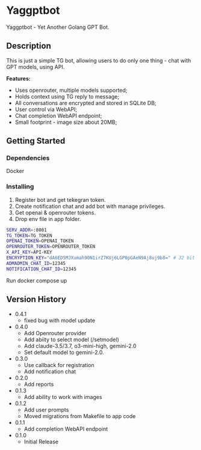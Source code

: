 # Yaggptbot

Yaggptbot - Yet Another Golang GPT Bot.

## Description

This is just a simple TG bot, allowing users to do only one thing - chat with GPT models, using API.

**Features:**
* Uses openrouter, multiple models supported;
* Holds context using TG reply to message;
* All conversations are encrypted and stored in SQLite DB;
* User control via WebAPI;
* Chat completion WebAPI endpoint;
* Small footprint - image size about 20MB;


## Getting Started

### Dependencies
Docker

### Installing
1. Register bot and get tekegran token.
2. Create notification chat and add bot with manage privileges.
3. Get openai & openrouter tokens.
4. Drop env file in app folder.

```bash
SERV_ADDR=:8081
TG_TOKEN=TG_TOKEN
OPENAI_TOKEN=OPENAI_TOKEN
OPENROUTER_TOKEN=OPENROUTER_TOKEN
X_API_KEY=API-KEY
ENCRYPTION_KEY="dA6ED5MJXumah90N1irZ7KUj6LGP0pGAeN9Aj8uj9b8=" # 32 bit key string
ADMADMIN_CHAT_ID=12345
NOTIFICATION_CHAT_ID=12345
```
Run docker compose up  


## Version History
* 0.4.1
    * fixed bug with model update
* 0.4.0
    * Add Openrouter provider
    * Add abiity to select model (/setmodel)
    * Add claude-3.5/3.7, o3-mini-high, gemini-2.0
    * Set default model to gemini-2.0.
* 0.3.0
    * Use callback for registration
    * Add notification chat
* 0.2.0
    * Add reports
* 0.1.3
    * Add ability to work with images
* 0.1.2
    * Add user prompts
    * Moved migrations from Makefile to app code
* 0.1.1 
    * Add completion WebAPI endpoint
* 0.1.0
    * Initial Release
